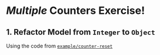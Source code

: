 # _Multiple_ Counters Exercise!

## 1. Refactor Model from `Integer` to `Object`

Using the code from
[`example/counter-reset`](https://github.com/dwyl/learn-elm-architecture-in-javascript/tree/master/examples/counter-reset)
